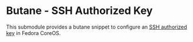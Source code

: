 # Butane - SSH Authorized Key

This submodule provides a butane snippet to configure an [SSH authorized key](https://docs.fedoraproject.org/en-US/fedora-coreos/authentication/) in Fedora CoreOS.
